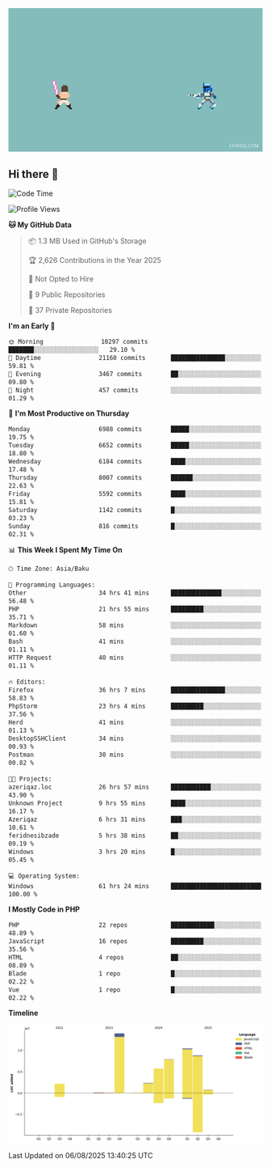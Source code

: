 <!--WALLPAPER-->
<p align='center'>
  <img src='assets/wallpapers/14.gif' alt='Banner'>
</p>
<!--/WALLPAPER-->

## Hi there 👋

<!--START_SECTION:waka-->
![Code Time](http://img.shields.io/badge/Code%20Time-69%20hrs%2023%20mins-blue)

![Profile Views](http://img.shields.io/badge/Profile%20Views-0-blue)

**🐱 My GitHub Data** 

> 📦 1.3 MB Used in GitHub's Storage 
 > 
> 🏆 2,626 Contributions in the Year 2025
 > 
> 🚫 Not Opted to Hire
 > 
> 📜 9 Public Repositories 
 > 
> 🔑 37 Private Repositories 
 > 
**I'm an Early 🐤** 

```text
🌞 Morning                10297 commits       ███████░░░░░░░░░░░░░░░░░░   29.10 % 
🌆 Daytime                21160 commits       ███████████████░░░░░░░░░░   59.81 % 
🌃 Evening                3467 commits        ██░░░░░░░░░░░░░░░░░░░░░░░   09.80 % 
🌙 Night                  457 commits         ░░░░░░░░░░░░░░░░░░░░░░░░░   01.29 % 
```
📅 **I'm Most Productive on Thursday** 

```text
Monday                   6988 commits        █████░░░░░░░░░░░░░░░░░░░░   19.75 % 
Tuesday                  6652 commits        █████░░░░░░░░░░░░░░░░░░░░   18.80 % 
Wednesday                6184 commits        ████░░░░░░░░░░░░░░░░░░░░░   17.48 % 
Thursday                 8007 commits        ██████░░░░░░░░░░░░░░░░░░░   22.63 % 
Friday                   5592 commits        ████░░░░░░░░░░░░░░░░░░░░░   15.81 % 
Saturday                 1142 commits        █░░░░░░░░░░░░░░░░░░░░░░░░   03.23 % 
Sunday                   816 commits         █░░░░░░░░░░░░░░░░░░░░░░░░   02.31 % 
```


📊 **This Week I Spent My Time On** 

```text
🕑︎ Time Zone: Asia/Baku

💬 Programming Languages: 
Other                    34 hrs 41 mins      ██████████████░░░░░░░░░░░   56.48 % 
PHP                      21 hrs 55 mins      █████████░░░░░░░░░░░░░░░░   35.71 % 
Markdown                 58 mins             ░░░░░░░░░░░░░░░░░░░░░░░░░   01.60 % 
Bash                     41 mins             ░░░░░░░░░░░░░░░░░░░░░░░░░   01.11 % 
HTTP Request             40 mins             ░░░░░░░░░░░░░░░░░░░░░░░░░   01.11 % 

🔥 Editors: 
Firefox                  36 hrs 7 mins       ███████████████░░░░░░░░░░   58.83 % 
PhpStorm                 23 hrs 4 mins       █████████░░░░░░░░░░░░░░░░   37.56 % 
Herd                     41 mins             ░░░░░░░░░░░░░░░░░░░░░░░░░   01.13 % 
DesktopSSHClient         34 mins             ░░░░░░░░░░░░░░░░░░░░░░░░░   00.93 % 
Postman                  30 mins             ░░░░░░░░░░░░░░░░░░░░░░░░░   00.82 % 

🐱‍💻 Projects: 
azeriqaz.loc             26 hrs 57 mins      ███████████░░░░░░░░░░░░░░   43.90 % 
Unknown Project          9 hrs 55 mins       ████░░░░░░░░░░░░░░░░░░░░░   16.17 % 
Azeriqaz                 6 hrs 31 mins       ███░░░░░░░░░░░░░░░░░░░░░░   10.61 % 
feridnesibzade           5 hrs 38 mins       ██░░░░░░░░░░░░░░░░░░░░░░░   09.19 % 
Windows                  3 hrs 20 mins       █░░░░░░░░░░░░░░░░░░░░░░░░   05.45 % 

💻 Operating System: 
Windows                  61 hrs 24 mins      █████████████████████████   100.00 % 
```

**I Mostly Code in PHP** 

```text
PHP                      22 repos            ████████████░░░░░░░░░░░░░   48.89 % 
JavaScript               16 repos            █████████░░░░░░░░░░░░░░░░   35.56 % 
HTML                     4 repos             ██░░░░░░░░░░░░░░░░░░░░░░░   08.89 % 
Blade                    1 repo              █░░░░░░░░░░░░░░░░░░░░░░░░   02.22 % 
Vue                      1 repo              █░░░░░░░░░░░░░░░░░░░░░░░░   02.22 % 
```



**Timeline**

![Lines of Code chart](https://raw.githubusercontent.com/feridnesibzade/feridnesibzade/main/assets/bar_graph.png)


 Last Updated on 06/08/2025 13:40:25 UTC
<!--END_SECTION:waka-->

